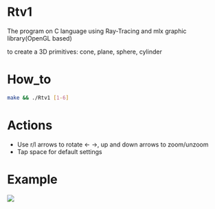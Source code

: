 # Rtv1
The program on C language using Ray-Tracing and mlx graphic library(OpenGL based)

to create a 3D primitives: cone, plane, sphere, cylinder
# How_to
``` bash
make && ./Rtv1 [1-6]
```
# Actions
* Use r/l arrows to rotate <- ->, up and down arrows to zoom/unzoom
* Tap space for default settings
# Example
![](https://raw.githubusercontent.com/vnekhay/Rtv1/master/Rtv1_gif.gif)
